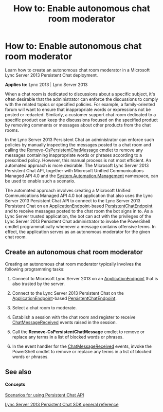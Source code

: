 ﻿---
title: 'How to: Enable autonomous chat room moderator'
TOCTitle: 'How to: Enable autonomous chat room moderator'
ms:assetid: 0c30fc5e-7b71-4b8b-8304-b16d530511c3
ms:mtpsurl: https://msdn.microsoft.com/library/Dn465903(v=office.15)
ms:contentKeyID: 57101390
ms.date: 07/24/2014
mtps_version: v=office.15
---

# How to: Enable autonomous chat room moderator

Learn how to create an autonomous chat room moderator in a Microsoft Lync Server 2013 Persistent Chat deployment.


**Applies to:** Lync 2013 | Lync Server 2013

When a chat room is dedicated to discussions about a specific subject, it's often desirable that the administrator can enforce the discussions to comply with the related topics or specified policies. For example, a family-oriented forum will want to ensure that inappropriate words or expressions not be posted or redacted. Similarly, a customer support chat room dedicated to a specific product can keep the discussions focused on the specified product by removing comments or messages about other products from the chat rooms.

In the Lync Server 2013 Persistent Chat an administrator can enforce such policies by manually inspecting the messages posted to a chat room and calling the [Remove-CsPersistentChatMessage](https://msdn.microsoft.com/library/jj204668\(v=office.15\)) cmdlet to remove any messages containing inappropriate words or phrases according to a prescribed policy. However, this manual process is not most efficient. An automated approach is more desirable. The Microsoft Lync Server 2013 Persistent Chat API, together with Microsoft Unified Communications Managed API 4.0 and the [System.Automation.Management](http://msdn.microsoft.com/library/windows/desktop/system.management.automation\(v=vs.85\).aspx) namespace, can be used to enable such a scenario.

The automated approach involves creating a Microsoft Unified Communications Managed API 4.0 bot application that also uses the Lync Server 2013 Persistent Chat API to connect to the Lync Server 2013 Persistent Chat on an [ApplicationEndpoint](https://msdn.microsoft.com/library/hh384825\(v=office.15\))-based [PersistentChatEndpoint](https://msdn.microsoft.com/library/jj267567\(v=office.15\)) and to receive messages posted to the chat room the bot signs in to. As a Lync Server trusted application, the bot can act with the privileges of the Lync Server 2013 Persistent Chat administrator to invoke the PowerShell cmdlet programmatically whenever a message contains offensive terms. In effect, the application serves as an autonomous moderator for the given chat room.

## Create an autonomous chat room moderator

Creating an autonomous chat room moderator typically involves the following programming tasks:

1.  Connect to Microsoft Lync Server 2013 on an [ApplicationEndpoint](https://msdn.microsoft.com/library/hh384825\(v=office.15\)) that is also trusted by the server.

2.  Connect to the Lync Server 2013 Persistent Chat on the [ApplicationEndpoint](https://msdn.microsoft.com/library/hh384825\(v=office.15\))-based [PersistentChatEndpoint](https://msdn.microsoft.com/library/jj267567\(v=office.15\)).

3.  Select a chat room to moderate.

4.  Establish a session with the chat room and register to receive [ChatMessageReceived](https://msdn.microsoft.com/library/jj266375\(v=office.15\)) events raised in the session.

5.  Call the **Remove-CsPersistentChatMessage** cmdlet to remove or replace any terms in a list of blocked words or phrases.

6.  In the event handler for the [ChatMessageReceived](https://msdn.microsoft.com/library/jj266375\(v=office.15\)) events, invoke the PowerShell cmdlet to remove or replace any terms in a list of blocked words or phrases.

## See also

#### Concepts

[Scenarios for using Persistent Chat API](scenarios-for-using-persistent-chat-api.md)

[Lync Server 2013 Persistent Chat SDK general reference](lync-server-2013-persistent-chat-sdk-general-reference.md)

